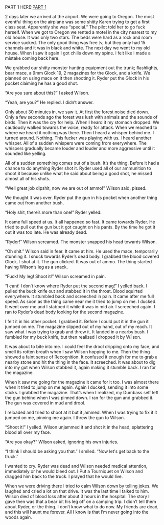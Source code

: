 PART 1 HERE:[PART 1](https://www.reddit.com/r/nosleep/comments/wmu2ws/wanna_know_how_i_almost_died_part_1/?utm_source=share&utm_medium=ios_app&utm_name=iossmf)

2 days later we arrived at the airport. We were going to Oregon. The most eventful thing on the airplane was some shitty Karen trying to get a first class seat. Apparently she was “special.” The pilot told her to go fuck herself. When we got to Oregon we rented a motel in the city nearest to my old house. It was only two stars. The beds were hard as a rock and room service sucked. The only good thing was free tv, but they only had 15 channels and it was in black and white. The next day we went to my old house. When I saw it again I got chills down my spine. I felt like I made a mistake coming back here.

We grabbed our shitty monster hunting equipment out the trunk; flashlights, bear mace, a 9mm Glock 19, 2 magazines for the Glock, and a knife. We planned on using mace on it then shooting it. Ryder put the Glock in his pocket claiming he has a good shot.

“Are you sure about this?” I asked Wilson.

“Yeah, are you?” He replied. I didn’t answer.

Only about 30 minutes in, we saw it. At first the forest noise died down. Only a few seconds ago the forest was lush with animals and the sounds of birds. Then it was the cry for help. When I heard it my stomach dropped. We cautiously walked towards the voice, ready for attack. When we reached to where we heard it nothing was there. Then I heard a whisper behind me. I turned around. Nothing. This fucker was playing with us. I heard another whisper. All of a sudden whispers were coming from everywhere. The whispers gradually became louder and louder and more aggressive until it sounded like yelling.

All of a sudden something comes out of a bush. It’s the thing. Before it had a chance to do anything Ryder shot it. Ryder used all of our ammunition to shoot it because unlike what he said about being a good shot, he missed almost all of his shots.

“Well great job dipshit, now we are out of ammo!” Wilson said, pissed.

We thought It was over. Ryder put the gun in his pocket when another thing came out from another bush.

“Holy shit, there’s more than one!” Ryder yelled.

It came full speed at us. It all happened so fast. It came towards Ryder. He tried to pull out the gun but it got caught on his pants. By the time he got it out it was too late. He was already dead. 

“Ryder!” Wilson screamed. The monster snapped his head towards Wilson.

“Oh shit.” Wilson said in fear. It came at him. He used the mace, temporarily stunning it. I snuck towards Ryder’s dead body. I grabbed the blood covered Glock. I shot at it. The gun clicked. It was out of ammo. The thing started having Wilson’s leg as a snack.

“Fuck! My leg! Shoot it!” Wilson screamed in pain.

“I cant! I don’t know where Ryder put the second mag!” I yelled back. I pulled the buck knife out and stabbed it in the throat. Blood squirted everywhere. It stumbled back and screeched in pain. It came after me full speed. As soon as the thing came near me it tried to jump on me. I ducked. It went over me and I stabbed it while it was in mid air. I screeched again. I ran to Ryder’s dead body looking for the second magazine.

I felt it in his other pocket. I grabbed it. Before I could put it in the gun it jumped on me. The magazine slipped out of my hand, out of my reach. It saw what I was trying to grab and threw it. It landed in a nearby bush. I fumbled for my buck knife, but then realized I dropped it by Wilson.

It was about to bite into me. I could feel the drool dripping onto my face, and smell its rotten breath when I saw Wilson hopping to me. Then the thing showed a faint sense of Recognition. It confused it enough for me to grab a nearby stone and hit the thing in the face. It screeched. It was about to dig into my gut when Wilson stabbed it, again making it stumble back. I ran for the magazine.

When it saw me going for the magazine it came for it too. I was almost there when it tried to jump on me again. Again I ducked, sending it into some sticks. I grabbed the magazine. That’s when I realized, my Dumbass self left the gun behind when I was pinned down. I ran for the gun and grabbed it. The gun was covered in mud and drool.

I reloaded and tried to shoot at it but it jammed. When I was trying to fix it it jumped on me, pinning me again. I threw the gun to Wilson.

“Shoot it!” I yelled. Wilson unjammed it and shot it in the head, splattering blood all over my face.

“Are you okay?” Wilson asked, ignoring his own injuries.

“I think I should be asking you that.” I smiled. 
“Now let's get back to the truck.”

I wanted to cry. Ryder was dead and Wilson needed medical attention, immediately or he would bleed out. I Put a Tourniquet on Wilson and dragged him back to the truck. I prayed that he would live.

When we were driving there I tried to calm Wilson down by telling jokes. We laughed and cried a lot on that drive. It was the last time I talked to him. Wilson died of blood loss after about 3 hours in the hospital. The story I gave then was that a bear bit his leg off on a camping trip. I didn’t tell them about Ryder, or the thing. I don’t know what to do now. My friends are dead, and this will haunt me forever. All I know is that I’m never going into the woods again.